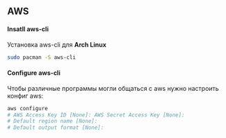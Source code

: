 ## AWS

#### Insatll aws-cli
Установка aws-cli для **Arch Linux**
```bash
sudo pacman -S aws-cli
```

#### Configure aws-cli
Чтобы различные программы могли общаться с aws нужно настроить конфиг aws:
```bash
aws configure
# AWS Access Key ID [None]: AWS Secret Access Key [None]:
# Default region name [None]:
# Default output format [None]:
```

